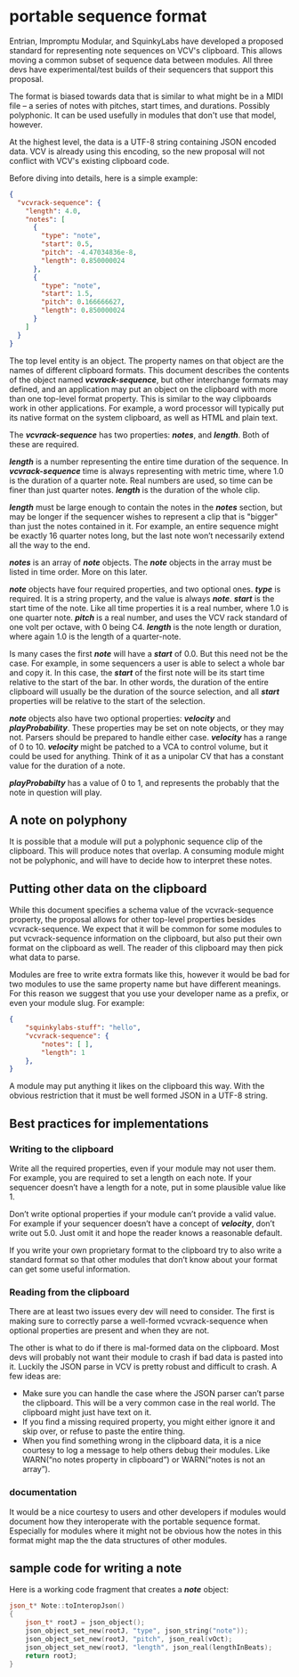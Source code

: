 # portable sequence format
Entrian, Impromptu Modular, and SquinkyLabs have developed a proposed standard for representing note sequences on VCV's clipboard. This allows moving a common subset of sequence data between modules. All three devs have experimental/test builds of their sequencers that support this proposal.

The format is biased towards data that is similar to what might be in a MIDI file – a series of notes with pitches, start times, and durations. Possibly polyphonic. It can be used usefully in modules that don't use that model, however.

At the highest level, the data is a UTF-8 string containing JSON encoded data. VCV is already using this encoding, so the new proposal will not conflict with VCV's existing clipboard code.

Before diving into details, here is a simple example:

```json
{
  "vcvrack-sequence": {
    "length": 4.0,
    "notes": [
      {
        "type": "note",
        "start": 0.5,
        "pitch": -4.47034836e-8,
        "length": 0.850000024
      },
      {
        "type": "note",
        "start": 1.5,
        "pitch": 0.166666627,
        "length": 0.850000024
      }
    ]
  }
}
```

The top level entity is an object. The property names on that object are the names of different clipboard formats. This document describes the contents of the object named **_vcvrack-sequence_**, but other interchange formats may defined, and an application may put an object on the clipboard with more than one top-level format property. This is similar to the way clipboards work in other applications. For example, a word processor will typically put its native format on the system clipboard, as well as HTML and plain text.

The **_vcvrack-sequence_** has two properties: **_notes_**, and **_length_**. Both of these are required.

**_length_** is a number representing the entire time duration of the sequence. In **_vcvrack-sequence_** time is always representing with metric time, where 1.0 is the duration of a quarter note. Real numbers are used, so time can be finer than just quarter notes. **_length_** is the duration of the whole clip.

**_length_** must be large enough to contain the notes in the **_notes_** section, but may be longer if the sequencer wishes to represent a clip that is "bigger" than just the notes contained in it. For example, an entire sequence might be exactly 16 quarter notes long, but the last note won’t necessarily extend all the way to the end.

**_notes_** is an array of **_note_** objects. The **_note_** objects in the array must be listed in time order. More on this later.

**_note_** objects have four required properties, and two optional ones. **_type_** is required. It is a string property,  and the value is always **_note_**. **_start_** is the start time of the note. Like all time properties it is a real number, where 1.0 is one quarter note. **_pitch_** is a real number, and uses the VCV rack standard of one volt per octave, with 0 being C4. **_length_** is the note length or duration, where again 1.0 is the length of a quarter-note.

Is many cases the first **_note_** will have a **_start_** of 0.0. But this need not be the case. For example, in some sequencers a user is able to select a whole bar and copy it. In this case, the **_start_** of the first note will be its start time relative to the start of the bar. In other words, the duration of the entire clipboard will usually be the duration of the source selection, and all **_start_** properties will be relative to the start of the selection.

**_note_** objects also have two optional properties: **_velocity_** and **_playProbability_**. These properties may be set on note objects, or they may not. Parsers should be prepared to handle either case. **_velocity_** has a range of 0 to 10. **_velocity_** might be patched to a VCA to control volume, but it could be used for anything. Think of it as a unipolar CV that has a constant value for the duration of a note.

**_playProbabilty_** has a value of 0 to 1, and represents the probably that the note in question will play.

## A note on polyphony

It is possible that a module will put a polyphonic sequence clip of the clipboard. This will produce notes that overlap. A consuming module might not be polyphonic, and will have to decide how to interpret these notes.

## Putting other data on the clipboard

While this document specifies a schema value of the vcvrack-sequence  property, the proposal allows for other top-level properties besides vcvrack-sequence. We expect that it will be common for some modules to put vcvrack-sequence information on the clipboard, but also put their own format on the clipboard as well. The reader of this clipboard may then pick what data to parse.

Modules are free to write extra formats like this, however it would be bad for two modules to use the same property name but have different meanings. For this reason we suggest that you use your developer name as a prefix, or even your module slug. For example:

```json
{
    "squinkylabs-stuff": "hello",
    "vcvrack-sequence": {
        "notes": [ ],
        "length": 1
    },
}
```

A module may put anything it likes on the clipboard this way. With the obvious restriction that it must be well formed JSON in a UTF-8 string.

## Best practices for implementations

### Writing to the clipboard

Write all the required properties, even if your module may not user them. For example, you are required to set a length on each note. If your sequencer doesn’t  have a length for a note, put in some plausible value like 1.

Don’t write optional properties if your module can’t provide a valid value. For example if your sequencer doesn’t have a concept of **_velocity_**, don’t write out 5.0. Just omit it and hope the reader knows a reasonable default.

If you write your own proprietary format to the clipboard try to also write a standard format so that other modules that don’t know about your format can get some useful information.

### Reading from the clipboard

There are at least two issues every dev will need to consider. The first is making sure to correctly parse a well-formed vcvrack-sequence when optional properties are present and when they are not.

The other is what to do if there is mal-formed data on the clipboard. Most devs will probably not want their module to crash if bad data is pasted into it. Luckily the JSON parse in VCV is pretty robust and difficult to crash. A few ideas are:

* Make sure you can handle the case where the JSON parser can’t parse the clipboard. This will be a very common case in the real world. The clipboard might just have text on it.
* If you find a missing required property, you might either ignore it and skip over, or refuse to paste the entire thing.
* When you find something wrong in the clipboard data, it is a nice courtesy to log a message to help others debug their modules. Like WARN(“no notes property in clipboard”) or WARN(“notes is not an array”).

### documentation

It would be a nice courtesy to users and other developers if modules would document how they interoperate with the portable sequence format. Especially for modules where it might not be obvious how the notes in this format might map the the data structures of other modules.

## sample code for writing a note

Here is a working code fragment that creates a **_note_** object:

```c++
json_t* Note::toInteropJson()
{
    json_t* rootJ = json_object();
    json_object_set_new(rootJ, "type", json_string("note"));
    json_object_set_new(rootJ, "pitch", json_real(vOct);
    json_object_set_new(rootJ, "length", json_real(lengthInBeats);
    return rootJ;
}
```
